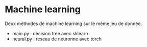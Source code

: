# Machine learning 

Deux méthodes de machine learning sur le même jeu de donnée.

- main.py : decision tree avec sklearn
- neural.py : reseau de neuronne avec torch
